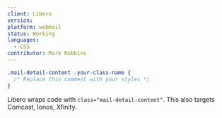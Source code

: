 ```yaml
---
client: Libero
version:
platform: webmail
status: Working
languages:
  - CSS
contributor: Mark Robbins
---
```


```css
.mail-detail-content .your-class-name {
  /* Replace this comment with your styles */
}
```

Libero wraps code with `class="mail-detail-content"`. This also targets Comcast, Ionos, Xfinity.
